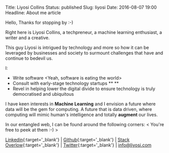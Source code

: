 Title: Liyosi Collins
Status: published
Slug: liyosi
Date: 2016-08-07 19:00
Headline: About me article

Hello, Thanks for stopping by :-)

Right here is  Liyosi Collins, a techpreneur, a machine learning enthusiast, a writer and a creative.

This guy Liyosi is intrigued by technology and more so how it can be leveraged by businesses and society
to surmount challenges that have and continue to bedevil us.

I:

- Write software <Yeah, software is eating the world>
- Consult with early-stage technology startups  ** <and> **
- Revel in helping lower the digital divide to ensure technology is truly democratised and ubiquitous


I have keen interests in **Machine Learning** and I envision a future where data will be the gem for computing.
A future that is data driven, where computing will mimic human's intelligence and totally **augment** our lives.


In our entangled web, I can be found around the following corners: < You're free to peek at them :-) >

[Linkedin](https://www.linkedin.com/in/collins-liyosi-84903943){:target='_blank'} |
[Github](https://github.com/liyocee){:target='_blank'} |
[Stack Overlow](https://stackoverflow.com/users/1823036/liyosi){:target='_blank'} |
[Twitter](https://twitter.com/collinsliyosi){:target='_blank'} |
[info@liyosi.com](mailto:info@liyosi.com)
